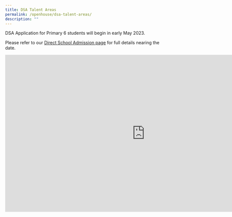 ```yaml
---
title: DSA Talent Areas
permalink: /openhouse/dsa-talent-areas/
description: ""
---
```

DSA Application for Primary 6 students will begin in early May 2023. 

Please refer to our&nbsp;[Direct School Admission page](https://www.mgs.moe.edu.sg/secondary/admissions/dsa-sec1/)&nbsp;for full details nearing the date.


<iframe allowfullscreen="" allow="accelerometer; autoplay; clipboard-write; encrypted-media; gyroscope; picture-in-picture; web-share" frameborder="0" title="MGS DSA Process" src="https://www.youtube.com/embed/En2LZjINZSc" height="506" width="900"></iframe>
